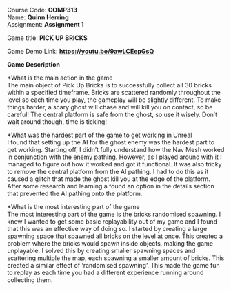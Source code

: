 Course Code: **COMP313**\
Name: **Quinn Herring**\
Assignment: **Assignment 1**

Game title: **PICK UP BRICKS**

Game Demo Link: **https://youtu.be/9awLCEepGsQ**

**Game Description**

*What is the main action in the game\
The main object of Pick Up Bricks is to successfully collect all 30 bricks within a specified timeframe. Bricks are scattered randomly throughout the level so each time you play, the gameplay will be slightly different. To make things harder, a scary ghost will chase and will kill you on contact, so be careful! The central platform is safe from the ghost, so use it wisely. Don’t wait around though, time is ticking!

*What was the hardest part of the game to get working in Unreal\
I found that setting up the AI for the ghost enemy was the hardest part to get working. Starting off, I didn’t fully understand how the Nav Mesh worked in conjunction with the enemy pathing. However, as I played around with it I managed to figure out how it worked and got it functional. It was also tricky to remove the central platform from the AI pathing. I had to do this as it caused a glitch that made the ghost kill you at the edge of the platform. After some research and learning a found an option in the details section that prevented the AI pathing onto the platform.

*What is the most interesting part of the game\
The most interesting part of the game is the bricks randomised spawning. I knew I wanted to get some basic replayability out of my game and I found that this was an effective way of doing so. I started by creating a large spawning space that spawned all bricks on the level at once. This created a problem where the bricks would spawn inside objects, making the game unplayable. I solved this by creating smaller spawning spaces and scattering multiple the map, each spawning a smaller amount of bricks. This created a similar effect of ‘randomised spawning’. This made the game fun to replay as each time you had a different experience running around collecting them. 
